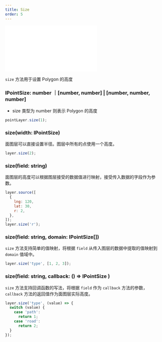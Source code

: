```yaml
---
title: Size
order: 5
---
```


<embed src="@/docs/api/common/style.md"></embed>

`size` 方法用于设置 Polygon 的高度

### IPointSize: number ｜[number, number] | [number, number, number]

- size 类型为 number 则表示 Polygon 的高度


```javascript
pointLayer.size(1);

```

### size(width: IPointSize)

面图层可以直接设置半径。图层中所有的点使用一个高度。

```js
layer.size(2);
```

### size(field: string)

面图层的高度可以根据图层接受的数据值进行映射，接受传入数据的字段作为参数。

```js
layer.source([
  {
    lng: 120,
    lat: 30,
    r: 2,
  },
]);
layer.size('r');
```

### size(field: string, domain: IPointSize[])

`size` 方法支持简单的值映射，将根据 `field` 从传入图层的数据中提取的值映射到 `domain` 值域中。

```js
layer.size('type', [1, 2, 3]);
```

### size(field: string, callback: () => IPointSize )

`size` 方法支持回调函数的写法，将根据 `field` 作为 `callback` 方法的参数，`callback` 方法的返回值作为面图层实际高度。

```js
layer.size('type', (value) => {
  switch (value) {
    case 'path':
      return 1;
    case 'road':
      return 2;
  }
});
```
